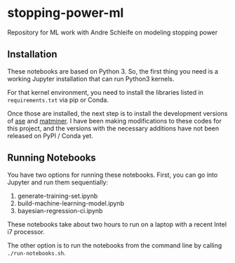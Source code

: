 # stopping-power-ml
Repository for ML work with Andre Schleife on modeling stopping power

## Installation

These notebooks are based on Python 3. So, the first thing you need is a working Jupyter installation that
can run Python3 kernels.

For that kernel environment, you need to install the libraries listed in `requirements.txt` via pip or Conda.

Once those are installed, the next step is to install the development versions of 
[ase](https://gitlab.com/ase/ase) and [matminer](https://github.com/hackingmaterials/matminer). 
I have been making modifications to these codes for this project, and the versions with the necessary 
additions have not been released on PyPI / Conda yet.

## Running Notebooks

You have two options for running these notebooks. First, you can go into Jupyter and run them sequentially:

1. generate-training-set.ipynb
2. build-machine-learning-model.ipynb
3. bayesian-regression-ci.ipynb

These notebooks take about two hours to run on a laptop with a recent Intel i7 processor.

The other option is to run the notebooks from the command line by calling `./run-notebooks.sh`.
